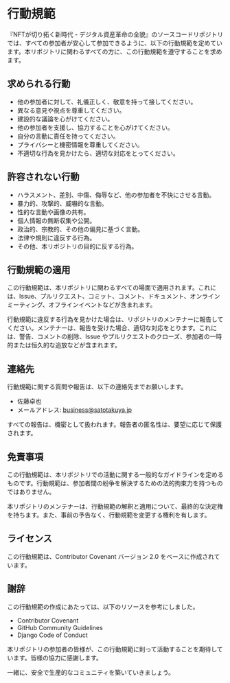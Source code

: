 # 行動規範

『NFTが切り拓く新時代 - デジタル資産革命の全貌』のソースコードリポジトリでは、すべての参加者が安心して参加できるように、以下の行動規範を定めています。本リポジトリに関わるすべての方に、この行動規範を遵守することを求めます。

## 求められる行動

- 他の参加者に対して、礼儀正しく、敬意を持って接してください。
- 異なる意見や視点を尊重してください。
- 建設的な議論を心がけてください。
- 他の参加者を支援し、協力することを心がけてください。
- 自分の言動に責任を持ってください。
- プライバシーと機密情報を尊重してください。
- 不適切な行為を見かけたら、適切な対応をとってください。

## 許容されない行動

- ハラスメント、差別、中傷、侮辱など、他の参加者を不快にさせる言動。
- 暴力的、攻撃的、威嚇的な言動。
- 性的な言動や画像の共有。
- 個人情報の無断収集や公開。
- 政治的、宗教的、その他の偏見に基づく言動。
- 法律や規則に違反する行為。
- その他、本リポジトリの目的に反する行為。

## 行動規範の適用

この行動規範は、本リポジトリに関わるすべての場面で適用されます。これには、Issue、プルリクエスト、コミット、コメント、ドキュメント、オンラインミーティング、オフラインイベントなどが含まれます。

行動規範に違反する行為を見かけた場合は、リポジトリのメンテナーに報告してください。メンテナーは、報告を受けた場合、適切な対応をとります。これには、警告、コメントの削除、Issue やプルリクエストのクローズ、参加者の一時的または恒久的な追放などが含まれます。

## 連絡先

行動規範に関する質問や報告は、以下の連絡先までお願いします。

- 佐藤卓也
- メールアドレス: business@satotakuya.jp

すべての報告は、機密として扱われます。報告者の匿名性は、要望に応じて保護されます。

## 免責事項

この行動規範は、本リポジトリでの活動に関する一般的なガイドラインを定めるものです。行動規範は、参加者間の紛争を解決するための法的拘束力を持つものではありません。

本リポジトリのメンテナーは、行動規範の解釈と適用について、最終的な決定権を持ちます。また、事前の予告なく、行動規範を変更する権利を有します。

## ライセンス
この行動規範は、Contributor Covenant バージョン 2.0 をベースに作成されています。

## 謝辞

この行動規範の作成にあたっては、以下のリソースを参考にしました。

- Contributor Covenant
- GitHub Community Guidelines
- Django Code of Conduct

本リポジトリの参加者の皆様が、この行動規範に則って活動することを期待しています。皆様の協力に感謝します。

一緒に、安全で生産的なコミュニティを築いていきましょう。

